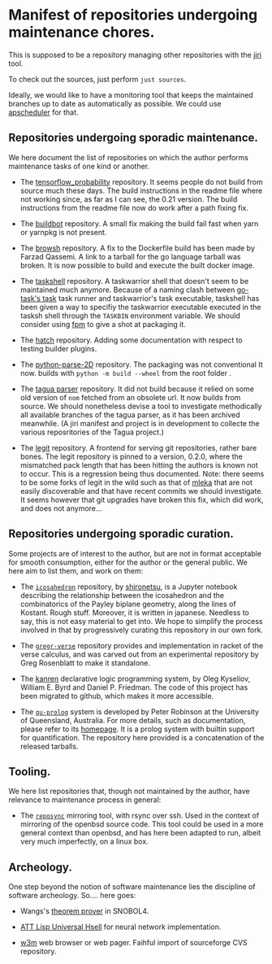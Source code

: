 Manifest of repositories undergoing maintenance chores.
=======================================================

This is supposed to be a repository managing other repositories with the
[jiri][jiri] tool.

[jiri]: https://fuchsia.googlesource.com/jiri

To check out the sources, just perform `just sources`.

Ideally, we would like to have a monitoring  tool that keeps the maintained branches up to
date as automatically as possible. We could use [apscheduler][apscheduler] for that.

[apscheduler]: https://apscheduler.readthedocs.io/en/3.x/


Repositories undergoing sporadic maintenance.
---------------------------------------------

We here document the  list of repositories on which the  author performs maintenance tasks
of one kind or another.

*  The [tensorflow_probability][tf-prob]  repository. It  seems people  do not  build from
source much these days. The build instructions in the readme file where not working since,
as far as I can see, the 0.21 version.  The build instructions from the readme file now do
work after a path fixing fix.

* The [buildbot][buildbot] repository. A small fix making the build fail fast when yarn or
yarnpkg is not present.

* The [browsh][browsh] repository.  A fix to the Dockerfile build has  been made by Farzad
Qassemi. A link to a tarball for the go language tarball was broken. It is now possible to
build and execute the built docker image.

*  The [taskshell][taskshell]  repository. A  taskwarrior shell  that doesn't  seem to  be
maintained much anymore. Because of a  naming clash between [go-task's task][go-task] task
runner and taskwarrior's task  executable, taskshell has been given a  way to specifiy the
taskwarrior  executable executed  in the  tasksh shell  through the  `TASKBIN` environment
variable. We should consider using [fpm][fpm] to give a shot at packaging it.

* The [hatch][hatch] repository. Adding some documentation with respect to testing builder plugins.

* The  [python-parse-2D][parse2D] repository. The  packaging was not conventional  It now.
builds with `python -m build --wheel` from the root folder                               .

* The [tagua parser][tagua-parser] repository. It did  not build because it relied on some
old version of  `nom` fetched from an obsolete  url. It now builds from  source. We should
nonetheless devise a tool to investigate  methodically all available branches of the tagua
parser, as it has been archived meanwhile.  (A jiri manifest and project is in development
to collecte the various reposritories of the Tagua project.)

* The  [legit][legit] repository.  A frontend  for serving  git repositories,  rather bare
bones. The  legit repository  is pinned  to a  version, 0.2.0,  where the  mismatched pack
length that has been hitting the authors is known not to occur. This is a regression being
thus documented. Note: there seems to be some forks of legit in the wild such as that of
[mleka][legit-mleka] that  are not  easily discoverable  and that  have recent  commits we
should investigate.  It seems however  that git upgrades have  broken this fix,  which did
work, and does not anymore...

[tf-prob]: https://github.com/gl-yziquel/probability
[buildbot]: https://github.com/gl-yziquel/buildbot
[cogutil]: https://github.com/gl-yziquel/cogutil
[browsh]: https://github.com/gl-yziquel/browsh
[legit]: https://github.com/gl-yziquel/legit
[legit-mleka]: https://mleku.net/legit
[taskshell]: https://github.com/gl-yziquel/taskshell
[hatch]: https://github.com/gl-yziquel/hatch
[go-task]: https://github.com/go-task/task
[fpm]: https://github.com/jordansissel/fpm
[parse2D]: https://github.com/gl-yziquel/python-parse-2d
[tagua-parser]: https://github.com/gl-yziquel/parser


Repositories undergoing sporadic curation.
------------------------------------------

Some projects are of  interest to the author, but are not in  format acceptable for smooth
consumption, either for  the author or the general  public. We here aim to  list them, and
work on them:

*  The [`icosahedron`][icosahedron]  repository, by  [shironetsu][icosahedron-shironetsu],
is  a  Jupyter notebook  describing  the  relationship  between  the icosahedron  and  the
combinatorics of  the Payley biplane  geometry, along the  lines of Kostant.  Rough stuff.
Moreover, it  is written in japanese.  Needless to say, this  is not easy material  to get
into. We  hope to  simplify the process  involved in that  by progressively  curating this
repository in our own fork.

* The [`gregr-verse`][gregr-verse] repository provides  and implementation in racket of the
verse calculus, and was  carved out from an experimental repository  by Greg Rosenblatt to
make it standalone.

* The [kanren][kanren] declarative logic programming  system, by Oleg Kyseliov, William E.
Byrd and Daniel P.  Friedman. The code of this project has been  migrated to github, which
makes it more accessible.

* The  [`qu-prolog`][qu-prolog] system is  developed by  Peter Robinson at  the University
of  Queensland, Australia.  For  more  details, such  as  documentation,  please refer  to
its  [homepage][qu-prolog-homepage].  It is  a  prolog  system  with builtin  support  for
quantification. The repository here provided is a concatenation of the released tarballs.

[icosahedron]: https://github.com/gl-yziquel/icosahedron.git
[icosahedron-shironetsu]: https://github.com/shironetsu/icosahedron.git
[gregr-verse]: https://github.com/gl-yziquel/gregr-verse
[kanren]: https://github.com/gl-yziquel/kanren
[qu-prolog]: https://github.com/gl-yziquel/qu-prolog
[qu-prolog-homepage]: https://staff.itee.uq.edu.au/pjr/HomePages/QuPrologHome.html


Tooling.
--------

We here  list repositories that,  though not maintained by  the author, have  relevance to
maintenance process in general:

* The [`reposync`][reposync] mirroring  tool, with rsync over ssh. Used  in the context of
mirroring of the  openbsd source code. This tool  could be used in a  more general context
than openbsd, and has  here been adapted to run, albeit very much  imperfectly, on a linux
box.

[reposync]: https://github.com/gl-yziquel/reposync


Archeology.
-----------

One  step beyond  the  notion of  software  maintenance lies  the  discipline of  software
archeology. So.... here goes:

* Wangs's [theorem prover][wang] in SNOBOL4.

* [ATT Lisp Universal Hsell][attlush] for neural network implementation.

* [w3m][w3m] web browser or web pager. Faihful import of sourceforge CVS repository.

[wang]: https://github.com/gl-yziquel/wang-prover-snobol4
[attlush]: https://github.com/gl-yziquel/attlush-frozen
[w3m]: https://github.com/gl-yziquel/w3m
